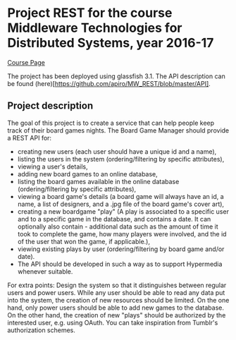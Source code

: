 # Project REST for the course Middleware Technologies for Distributed Systems, year 2016-17

[Course Page](http://corsi.dei.polimi.it/distsys/)

The project has been deployed using glassfish 3.1.
The API description can be found (here)[https://github.com/apiro/MW_REST/blob/master/API].

## Project description
The goal of this project is to create a service that can help people keep track of their board games nights. The Board Game Manager should provide a REST API for:

- creating new users (each user should have a unique id and a name),
- listing the users in the system (ordering/filtering by specific attributes),
- viewing a user's details,
- adding new board games to an online database,
- listing the board games available in the online database (ordering/filtering by specific attributes),
- viewing a board game's details (a board game will always have an id, a name, a list of designers, and a .jpg file of the board game's cover art),
- creating a new boardgame "play" (A play is associated to a specific user and to a specific game in the database, and contains a date. It can optionally also contain - additional data such as the amount of time it took to complete the game, how many players were involved, and the id of the user that won the game, if applicable.),
- viewing existing plays by user (ordering/filtering by board game and/or date).
- The API should be developed in such a way as to support Hypermedia whenever suitable.

For extra points: Design the system so that it distinguishes between regular users and power users. While any user should be able to read any data put into the system, the creation of new resources should be limited. On the one hand, only power users should be able to add new games to the database. On the other hand, the creation of new "plays" should be authorized by the interested user, e.g. using OAuth. You can take inspiration from Tumblr's authorization schemes.